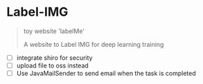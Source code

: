 # Label-IMG 
> toy website 'labelMe'
>
> A website to Label IMG for deep learning training

- [ ] integrate shiro for security
- [ ] upload file to oss instead
- [ ] Use JavaMailSender to send email when the task is completed

